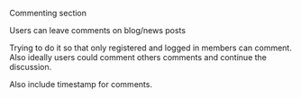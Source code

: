 Commenting section

Users can leave comments on blog/news posts

Trying to do it so that only registered and logged in members can comment. Also ideally users could comment others comments and continue the discussion.

Also include timestamp for comments.

